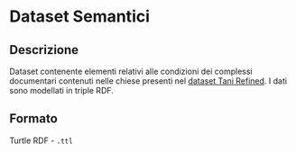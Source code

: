 # Dataset Semantici

## Descrizione
Dataset contenente elementi relativi alle condizioni dei complessi documentari contenuti nelle chiese presenti nel [dataset Tani Refined](https://github.com/ggdrll/esame/blob/main/data/csv/datasetTani_refined.csv). I dati sono modellati in triple RDF.

## Formato
Turtle RDF - `.ttl` 

